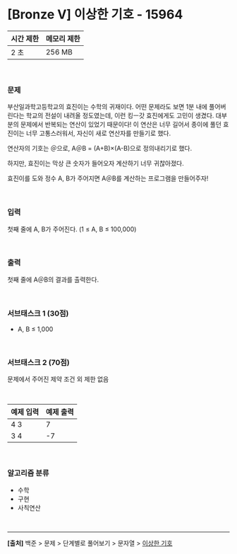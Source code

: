 # [Bronze Ⅴ] 이상한 기호 - 15964

|시간 제한|메모리 제한|
|---|---|
|2 초|256 MB|

<br>

### 문제
부산일과학고등학교의 효진이는 수학의 귀재이다. 어떤 문제라도 보면 1분 내에 풀어버린다는 학교의 전설이 내려올 정도였는데, 이런 킹ㅡ갓 효진에게도 고민이 생겼다. 대부분의 문제에서 반복되는 연산이 있었기 때문이다! 이 연산은 너무 길어서 종이에 풀던 효진이는 너무 고통스러워서, 자신이 새로 연산자를 만들기로 했다.

연산자의 기호는 ＠으로, A＠B = (A+B)×(A-B)으로 정의내리기로 했다.

하지만, 효진이는 막상 큰 숫자가 들어오자 계산하기 너무 귀찮아졌다.

효진이를 도와 정수 A, B가 주어지면 A＠B를 계산하는 프로그램을 만들어주자!

<br>

### 입력
첫째 줄에 A, B가 주어진다. (1 ≤ A, B ≤ 100,000)

<br>

### 출력
첫째 줄에 A＠B의 결과를 출력한다.

<br>

### 서브태스크 1 (30점)
* A, B ≤ 1,000

<br>

### 서브태스크 2 (70점)
문제에서 주어진 제약 조건 외 제한 없음

<br>

|예제 입력|예제 출력|
|---|---|
|4 3|7|
|3 4|-7|

<br>

### 알고리즘 분류
* 수학
* 구현
* 사칙연산

<br>

---
**[출처]** 백준 > 문제 > 단계별로 풀어보기 > 문자열 > [이상한 기호](https://www.acmicpc.net/problem/15964)